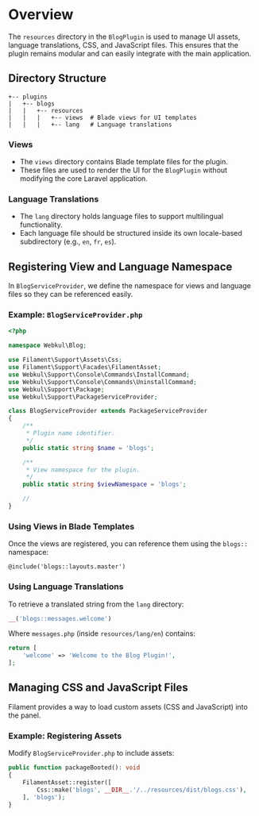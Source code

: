# Overview

The `resources` directory in the `BlogPlugin` is used to manage UI assets, language translations, CSS, and JavaScript files. This ensures that the plugin remains modular and can easily integrate with the main application.

## Directory Structure

```
+-- plugins
|   +-- blogs
|   |   +-- resources
|   |   |   +-- views  # Blade views for UI templates
|   |   |   +-- lang   # Language translations
```

### **Views**

- The `views` directory contains Blade template files for the plugin.
- These files are used to render the UI for the `BlogPlugin` without modifying the core Laravel application.

### **Language Translations**

- The `lang` directory holds language files to support multilingual functionality.
- Each language file should be structured inside its own locale-based subdirectory (e.g., `en`, `fr`, `es`).

## Registering View and Language Namespace

In `BlogServiceProvider`, we define the namespace for views and language files so they can be referenced easily.

### Example: `BlogServiceProvider.php`

```php
<?php

namespace Webkul\Blog;

use Filament\Support\Assets\Css;
use Filament\Support\Facades\FilamentAsset;
use Webkul\Support\Console\Commands\InstallCommand;
use Webkul\Support\Console\Commands\UninstallCommand;
use Webkul\Support\Package;
use Webkul\Support\PackageServiceProvider;

class BlogServiceProvider extends PackageServiceProvider
{
    /**
     * Plugin name identifier.
     */
    public static string $name = 'blogs';

    /**
     * View namespace for the plugin.
     */
    public static string $viewNamespace = 'blogs';

    //
}
```

### **Using Views in Blade Templates**

Once the views are registered, you can reference them using the `blogs::` namespace:

```blade
@include('blogs::layouts.master')
```

### **Using Language Translations**

To retrieve a translated string from the `lang` directory:

```php
__('blogs::messages.welcome')
```

Where `messages.php` (inside `resources/lang/en`) contains:

```php
return [
    'welcome' => 'Welcome to the Blog Plugin!',
];
```

## Managing CSS and JavaScript Files

Filament provides a way to load custom assets (CSS and JavaScript) into the panel.

### Example: Registering Assets

Modify `BlogServiceProvider.php` to include assets:

```php
public function packageBooted(): void
{
    FilamentAsset::register([
        Css::make('blogs', __DIR__.'/../resources/dist/blogs.css'),
    ], 'blogs');
}
```
